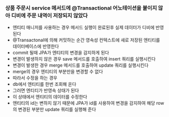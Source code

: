 ### 상품 주문시 service 메서드에 @Transactional 어노테이션을 붙이지 않아 디비에 주문 내역이 저장되지 않았다

- 엔티티 매니저를 사용하는 경우 메서드 실행이 완료된후 실제 데이터가 디비에 반영된다
- @Transactonal에 의해 커밋하는 순간 영속성 컨텍스트에 새로 저장된 엔티티를 데이터베이스에 반영한다
- commit 될때 JPA가 엔티티의 변경을 감지하게 된다
- 변경이 발생하지 않은 경우 save 메서드를 호출하여 insert 쿼리를 실행시킨다
- 변경이 발생한 경우 merge 메서드를 호출하여 update 쿼리를 실행시킨다
- merge의 경우 엔티티의 부분만을 변경할 수 없다
- 따라서 수정을 하는 경우
- db에서 엔티티를 한번 조회해 온다
- 그러면 엔티티가 반영속 상태가 된다
- 이 상태에서 엔티티의 데이터를 수정한다
- 엔티티의 id는 변하지 않기 때문에 JPA가 id를 사용하여 변경을 감지하여 해당 row의 변경된 부분만 update 쿼리를 실행해 준다